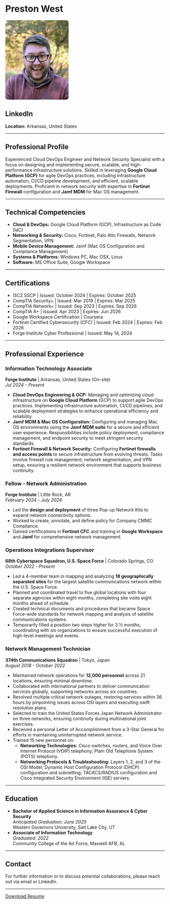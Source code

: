 # Preston West

<img src="Picture.jpg" alt="Image description" style="width:200px; height:250px; border-radius:8px;">

## LinkedIn
**Location:** Arkansas, United States

---

## Professional Profile
Experienced Cloud DevOps Engineer and Network Security Specialist with a focus on designing and implementing secure, scalable, and high-performance infrastructure solutions. Skilled in leveraging **Google Cloud Platform (GCP)** for agile DevOps practices, including infrastructure automation, CI/CD pipeline development, and efficient, scalable deployments. Proficient in network security with expertise in **Fortinet Firewall** configuration and **Jamf MDM** for Mac OS management.

---

## Technical Competencies
- **Cloud & DevOps:** Google Cloud Platform (GCP), Infrastructure as Code (IaC)
- **Networking & Security:** Cisco, Fortinet, Palo Alto Firewalls, Network Segmentation, VPN
- **Mobile Device Management:** Jamf (Mac OS Configuration and Compliance Management)
- **Systems & Platforms:** Windows PC, Mac OSX, Linux
- **Software:** MS Office Suite, Google Workspace

---

## Certifications
- ISC2 SSCP | Issued: October 2024 | Expires: October 2025
- CompTIA Security+ | Issued: Mar 2019 | Expires: Mar 2025
- CompTIA Network+ | Issued: Sep 2023 | Expires: Sep 2026
- CompTIA A+ | Issued: Apr 2023 | Expires: Jun 2026
- Google Workspace Certification | Coursera
- Fortinet Certified Cybersecurity (CFC) | Issued: Feb 2024 | Expires: Feb 2026
- Forge Institute Cyber Professional | Issued: May 14, 2024

---

## Professional Experience

### Information Technology Associate
**Forge Institute** | Arkansas, United States (On-site)  
_Jul 2024 - Present_

- **Cloud DevOps Engineering & GCP:** Managing and optimizing cloud infrastructure on **Google Cloud Platform** (GCP) to support agile DevOps practices. Implementing infrastructure automation, CI/CD pipelines, and scalable deployment strategies to enhance operational efficiency and reliability.
- **Jamf MDM & Mac OS Configuration:** Configuring and managing Mac OS environments using the **Jamf MDM suite** for a secure and efficient user experience. Responsibilities include policy deployment, compliance management, and endpoint security to meet stringent security standards.
- **Fortinet Firewall & Network Security:** Configuring **Fortinet firewalls and access points** to secure infrastructure from evolving threats. Tasks involve firewall rule management, network segmentation, and VPN setup, ensuring a resilient network environment that supports business continuity.

### Fellow - Network Administration
**Forge Institute** | Little Rock, AR  
_February 2024 - July 2024_

- Led the **design and deployment** of three Pop-up Network Kits to expand network connectivity options.
- Worked to create, annotate, and define policy for Company CMMC Compliance.
- Gained certifications in **Fortinet CFC** and training in **Google Workspace** and **Jamf** for comprehensive network management.

### Operations Integrations Supervisor
**68th Cyberspace Squadron, U.S. Space Force** | Colorado Springs, CO  
_October 2022 - Present_

- Led a 4-member team in mapping and analyzing **18 geographically separated sites** for the largest satellite communications network within the U.S. Space Force.
- Planned and coordinated travel to five global locations with four separate agencies within eight months, completing site visits eight months ahead of schedule.
- Created technical documents and procedures that became Space Force-wide standards for network mapping and analysis of satellite communications systems.
- Temporarily filled a position two steps higher for 3 ½ months, coordinating with six organizations to ensure successful execution of high-level meetings and events.

### Network Management Technician
**374th Communications Squadron** | Tokyo, Japan  
_August 2018 - October 2022_

- Maintained network operations for **12,000 personnel** across 21 locations, ensuring minimal downtime.
- Collaborated with international partners to deliver communication services globally, supporting networks across six countries.
- Resolved multiple critical network outages, restoring services within 36 hours by pinpointing issues across OSI layers and executing swift resolution plans.
- Selected to train the United States Forces Japan Network Administrator on three networks, ensuring continuity during multinational joint exercises.
- Received a personal Letter of Accomplishment from a 3-Star General for efforts in maintaining uninterrupted network service.
- Trained 15 new personnel on:
  - **Networking Technologies:** Cisco switches, routers, and Voice Over Internet Protocol (VOIP) telephony; Plain Old Telephone System (POTS) telephony.
  - **Networking Protocols & Troubleshooting:** Layers 1, 2, and 3 of the OSI Model; Dynamic Host Configuration Protocol (DHCP) configuration and subnetting; TACACS/RADIUS configuration and Cisco Integrated Security Environment (ISE) servers.

---

## Education
- **Bachelor of Applied Science in Information Assurance & Cyber Security**  
  _Anticipated Graduation: June 2025_  
  Western Governors University, Salt Lake City, UT
- **Associate of Information Technology**  
  _Graduated: 2022_  
  Community College of the Air Force, Maxwell AFB, AL

---

## Contact
For further information or to discuss potential collaborations, please reach out via email or LinkedIn.

---

[Download Resume](#)
